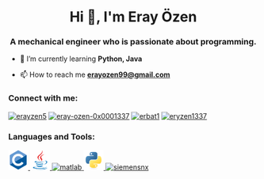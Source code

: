 <h1 align="center">Hi 👋, I'm Eray Özen</h1>
<h3 align="center">A mechanical engineer who is passionate about programming.</h3>

- 🌱 I’m currently learning **Python, Java**

- 📫 How to reach me **erayozen99@gmail.com**



<h3 align="left">Connect with me:</h3>
<p align="left">
<a href="https://twitter.com/erayzen5" target="blank"><img align="center" src="https://raw.githubusercontent.com/rahuldkjain/github-profile-readme-generator/master/src/images/icons/Social/twitter.svg" alt="erayzen5" height="30" width="40" /></a>
<a href="https://linkedin.com/in/eray-ozen-0x0001337" target="blank"><img align="center" src="https://raw.githubusercontent.com/rahuldkjain/github-profile-readme-generator/master/src/images/icons/Social/linked-in-alt.svg" alt="eray-ozen-0x0001337" height="30" width="40" /></a>
<a href="https://www.leetcode.com/erbat1" target="blank"><img align="center" src="https://raw.githubusercontent.com/rahuldkjain/github-profile-readme-generator/master/src/images/icons/Social/leet-code.svg" alt="erbat1" height="30" width="40" /></a>
<a href="https://discord.gg/eryzen1337" target="blank"><img align="center" src="https://raw.githubusercontent.com/rahuldkjain/github-profile-readme-generator/master/src/images/icons/Social/discord.svg" alt="eryzen1337" height="30" width="40" /></a>
</p>




<h3 align="left">Languages and Tools:</h3>
<p align="left"> <a href="https://www.cprogramming.com/" target="_blank" rel="noreferrer"> <img src="https://raw.githubusercontent.com/devicons/devicon/master/icons/c/c-original.svg" alt="c" width="40" height="40"/> </a> <a href="https://www.java.com" target="_blank" rel="noreferrer"> <img src="https://raw.githubusercontent.com/devicons/devicon/master/icons/java/java-original.svg" alt="java" width="40" height="40"/> </a> <a href="https://www.mathworks.com/" target="_blank" rel="noreferrer"> <img src="https://upload.wikimedia.org/wikipedia/commons/2/21/Matlab_Logo.png" alt="matlab" width="40" height="40"/> </a> <a href="https://www.python.org" target="_blank" rel="noreferrer"> <img src="https://raw.githubusercontent.com/devicons/devicon/master/icons/python/python-original.svg" alt="python" width="40" height="40"/> </a> <a href="https://plm.sw.siemens.com/en-US/nx/" target="_blank" rel="noreferrer/"> <img src="https://upload.wikimedia.org/wikipedia/en/5/51/Siemens_NX_Logo.png" alt="siemensnx" width="40" height="40"/> </a> </p>

